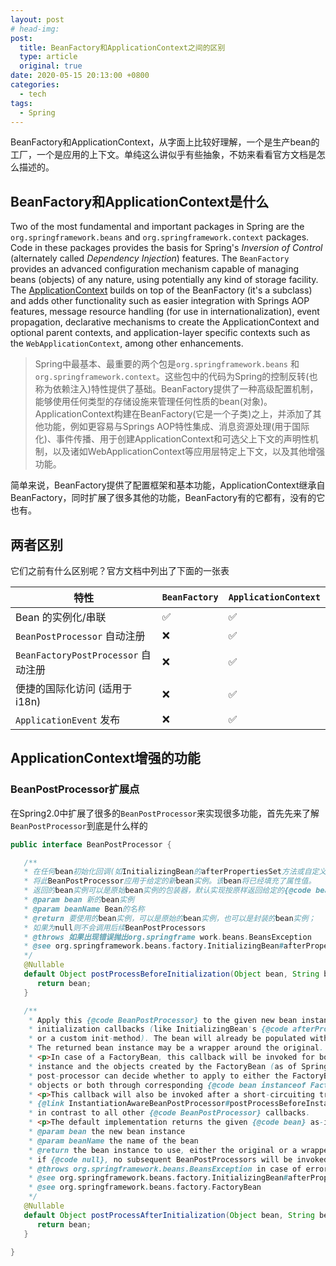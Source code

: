 ```yaml
---
layout: post
# head-img: 
post: 
  title: BeanFactory和ApplicationContext之间的区别
  type: article
  original: true
date: 2020-05-15 20:13:00 +0800
categories: 
  - tech
tags: 
  - Spring
---
```

BeanFactory和ApplicationContext，从字面上比较好理解，一个是生产bean的工厂，一个是应用的上下文。单纯这么讲似乎有些抽象，不妨来看看官方文档是怎么描述的。

## BeanFactory和ApplicationContext是什么

Two of the most fundamental and important packages in Spring are the `org.springframework.beans` and `org.springframework.context` packages. Code in these packages provides the basis for Spring's *Inversion of Control* (alternately called *Dependency Injection*) features. The `BeanFactory` provides an advanced configuration mechanism capable of managing beans (objects) of any nature, using potentially any kind of storage facility. The [ApplicationContext](http://www.springframework.org/docs/api/org/springframework/context/ApplicationContext.html) builds on top of the BeanFactory (it's a subclass) and adds other functionality such as easier integration with Springs AOP features, message resource handling (for use in internationalization), event propagation, declarative mechanisms to create the ApplicationContext and optional parent contexts, and application-layer specific contexts such as the `WebApplicationContext`, among other enhancements.

> Spring中最基本、最重要的两个包是`org.springframework.beans` 和 `org.springframework.context`。这些包中的代码为Spring的控制反转(也称为依赖注入)特性提供了基础。BeanFactory提供了一种高级配置机制，能够使用任何类型的存储设施来管理任何性质的bean(对象)。ApplicationContext构建在BeanFactory(它是一个子类)之上，并添加了其他功能，例如更容易与Springs AOP特性集成、消息资源处理(用于国际化)、事件传播、用于创建ApplicationContext和可选父上下文的声明性机制，以及诸如WebApplicationContext等应用层特定上下文，以及其他增强功能。

简单来说，BeanFactory提供了配置框架和基本功能，ApplicationContext继承自BeanFactory，同时扩展了很多其他的功能，BeanFactory有的它都有，没有的它也有。

## 两者区别

它们之前有什么区别呢？官方文档中列出了下面的一张表

| 特性                                | `BeanFactory` | `ApplicationContext` |
| ----------------------------------- | ------------- | -------------------- |
| Bean 的实例化/串联                  | ✅             | ✅                    |
| `BeanPostProcessor` 自动注册        | ❌             | ✅                    |
| `BeanFactoryPostProcessor` 自动注册 | ❌             | ✅                    |
| 便捷的国际化访问 (适用于 i18n)      | ❌             | ✅                    |
| `ApplicationEvent` 发布             | ❌             | ✅                    |



## ApplicationContext增强的功能

### BeanPostProcessor扩展点

在Spring2.0中扩展了很多的`BeanPostProcessor`来实现很多功能，首先先来了解`BeanPostProcessor`到底是什么样的

```java
public interface BeanPostProcessor {

   /**
   * 在任何bean初始化回调(如InitializingBean的afterPropertiesSet方法或自定义init-method方法之前，
   * 将此BeanPostProcessor应用于给定的新bean实例。该bean将已经填充了属性值。
   * 返回的bean实例可以是原始bean实例的包装器，默认实现按原样返回给定的{@code bean}
   * @param bean 新的bean实例
   * @param beanName Bean的名称
   * @return 要使用的bean实例，可以是原始的bean实例，也可以是封装的bean实例；
   * 如果为null则不会调用后续BeanPostProcessors
   * @throws 如果出现错误抛出org.springframe work.beans.BeansException
   * @see org.springframework.beans.factory.InitializingBean#afterPropertiesSet
   */
   @Nullable
   default Object postProcessBeforeInitialization(Object bean, String beanName) throws BeansException {
      return bean;
   }

   /**
    * Apply this {@code BeanPostProcessor} to the given new bean instance <i>after</i> any bean
    * initialization callbacks (like InitializingBean's {@code afterPropertiesSet}
    * or a custom init-method). The bean will already be populated with property values.
    * The returned bean instance may be a wrapper around the original.
    * <p>In case of a FactoryBean, this callback will be invoked for both the FactoryBean
    * instance and the objects created by the FactoryBean (as of Spring 2.0). The
    * post-processor can decide whether to apply to either the FactoryBean or created
    * objects or both through corresponding {@code bean instanceof FactoryBean} checks.
    * <p>This callback will also be invoked after a short-circuiting triggered by a
    * {@link InstantiationAwareBeanPostProcessor#postProcessBeforeInstantiation} method,
    * in contrast to all other {@code BeanPostProcessor} callbacks.
    * <p>The default implementation returns the given {@code bean} as-is.
    * @param bean the new bean instance
    * @param beanName the name of the bean
    * @return the bean instance to use, either the original or a wrapped one;
    * if {@code null}, no subsequent BeanPostProcessors will be invoked
    * @throws org.springframework.beans.BeansException in case of errors
    * @see org.springframework.beans.factory.InitializingBean#afterPropertiesSet
    * @see org.springframework.beans.factory.FactoryBean
    */
   @Nullable
   default Object postProcessAfterInitialization(Object bean, String beanName) throws BeansException {
      return bean;
   }

}
```



